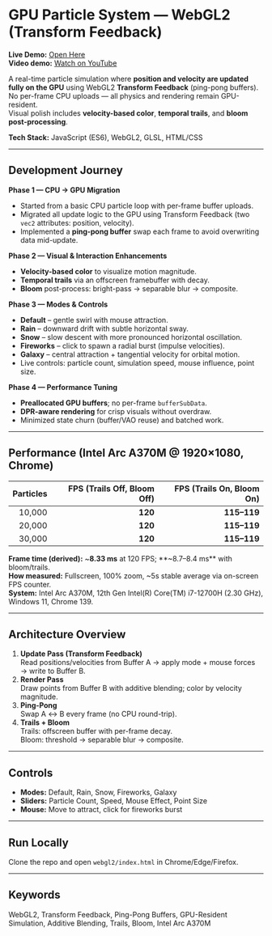 # GPU Particle System — WebGL2 (Transform Feedback)

**Live Demo:** [Open Here](https://senagulen.github.io/gpu-particle-system/webgl2/)  
**Video demo:** [Watch on YouTube](https://www.youtube.com/watch?v=Thkd88IJLIE)

A real-time particle simulation where **position and velocity are updated fully on the GPU** using WebGL2 **Transform Feedback** (ping-pong buffers).  
No per-frame CPU uploads — all physics and rendering remain GPU-resident.  
Visual polish includes **velocity-based color**, **temporal trails**, and **bloom post-processing**.


**Tech Stack:** JavaScript (ES6), WebGL2, GLSL, HTML/CSS

---

## Development Journey

**Phase 1 — CPU → GPU Migration**
- Started from a basic CPU particle loop with per-frame buffer uploads.
- Migrated all update logic to the GPU using Transform Feedback (two `vec2` attributes: position, velocity).
- Implemented a **ping-pong buffer** swap each frame to avoid overwriting data mid-update.

**Phase 2 — Visual & Interaction Enhancements**
- **Velocity-based color** to visualize motion magnitude.
- **Temporal trails** via an offscreen framebuffer with decay.
- **Bloom** post-process: bright-pass → separable blur → composite.

**Phase 3 — Modes & Controls**
- **Default** – gentle swirl with mouse attraction.
- **Rain** – downward drift with subtle horizontal sway.
- **Snow** – slow descent with more pronounced horizontal oscillation.
- **Fireworks** – click to spawn a radial burst (impulse velocities).
- **Galaxy** – central attraction + tangential velocity for orbital motion.
- Live controls: particle count, simulation speed, mouse influence, point size.

**Phase 4 — Performance Tuning**
- **Preallocated GPU buffers**; no per-frame `bufferSubData`.
- **DPR-aware rendering** for crisp visuals without overdraw.
- Minimized state churn (buffer/VAO reuse) and batched work.

---

## Performance (Intel Arc A370M @ 1920×1080, Chrome)

| Particles | FPS (Trails Off, Bloom Off) | FPS (Trails On, Bloom On) |
|---------:|------------------------------:|---------------------------:|
| 10,000   | **120**                       | **115–119**                |
| 20,000   | **120**                       | **115–119**                |
| 30,000   | **120**                       | **115–119**                |

**Frame time (derived):** ~**8.33 ms** at 120 FPS; **~8.7–8.4 ms** with bloom/trails.  
**How measured:** Fullscreen, 100% zoom, ~5s stable average via on-screen FPS counter.  
**System:** Intel Arc A370M, 12th Gen Intel(R) Core(TM) i7-12700H (2.30 GHz), Windows 11, Chrome 139.

---

## Architecture Overview
1. **Update Pass (Transform Feedback)**  
   Read positions/velocities from Buffer A → apply mode + mouse forces → write to Buffer B.
2. **Render Pass**  
   Draw points from Buffer B with additive blending; color by velocity magnitude.
3. **Ping-Pong**  
   Swap A ↔ B every frame (no CPU round-trip).
4. **Trails + Bloom**  
   Trails: offscreen buffer with per-frame decay.  
   Bloom: threshold → separable blur → composite.

---

## Controls
- **Modes:** Default, Rain, Snow, Fireworks, Galaxy  
- **Sliders:** Particle Count, Speed, Mouse Effect, Point Size  
- **Mouse:** Move to attract, click for fireworks burst

---

## Run Locally
Clone the repo and open `webgl2/index.html` in Chrome/Edge/Firefox.

---

## Keywords
WebGL2, Transform Feedback, Ping-Pong Buffers, GPU-Resident Simulation, Additive Blending, Trails, Bloom, Intel Arc A370M



